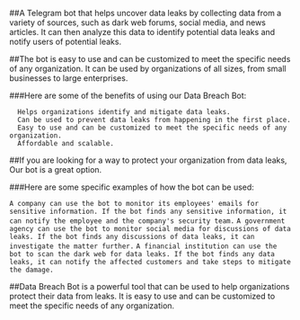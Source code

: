 ##A Telegram bot that helps uncover data leaks by collecting data from a variety of sources, such as dark web forums, social media, and news articles. It can then analyze this data to identify potential data leaks and notify users of potential leaks.

##The bot is easy to use and can be customized to meet the specific needs of any organization. It can be used by organizations of all sizes, from small businesses to large enterprises.

###Here are some of the benefits of using our Data Breach Bot:
```
  Helps organizations identify and mitigate data leaks.
  Can be used to prevent data leaks from happening in the first place.
  Easy to use and can be customized to meet the specific needs of any organization.
  Affordable and scalable.
```
##If you are looking for a way to protect your organization from data leaks, Our bot is a great option.

###Here are some specific examples of how the bot can be used:

  ```A company can use the bot to monitor its employees' emails for sensitive information. If the bot finds any sensitive information, it can notify the employee and the company's security team.```
  ```A government agency can use the bot to monitor social media for discussions of data leaks. If the bot finds any discussions of data leaks, it can investigate the matter further.```
  ```A financial institution can use the bot to scan the dark web for data leaks. If the bot finds any data leaks, it can notify the affected customers and take steps to mitigate the damage.```

##Data Breach Bot is a powerful tool that can be used to help organizations protect their data from leaks. It is easy to use and can be customized to meet the specific needs of any organization.
